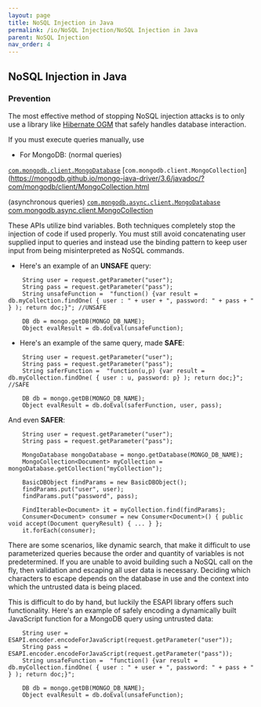 ```yaml
---
layout: page
title: NoSQL Injection in Java
permalink: /io/NoSQL Injection/NoSQL Injection in Java
parent: NoSQL Injection
nav_order: 4
---
```


## NoSQL Injection in Java

### Prevention 

The most effective method of stopping NoSQL injection attacks is to only use a library like [Hibernate OGM](http://hibernate.org/ogm/) that safely handles database interaction. 

If you must execute queries manually, use


- For MongoDB: 
(normal queries) 

[`com.mongodb.client.MongoDatabase`](https://mongodb.github.io/mongo-java-driver/3.4/javadoc/?com/mongodb/client/MongoDatabase.html) 
[`com.mongodb.client.MongoCollection`](https://mongodb.github.io/mongo-java-driver/3.6/javadoc/?com/mongodb/client/MongoCollection.html 


(asynchronous queries) 
[`com.mongodb.async.client.MongoDatabase`](https://mongodb.github.io/mongo-java-driver/3.8/javadoc/com/mongodb/async/client/MongoDatabase.html) 
[com.mongodb.async.client.MongoCollection](https://mongodb.github.io/mongo-java-driver/3.8/javadoc/com/mongodb/async/client/MongoCollection.html) 

These APIs utilize bind variables. Both techniques completely stop the injection of code if used properly. 
You must still avoid concatenating user supplied input to queries and instead use the binding pattern to keep user input from being misinterpreted as NoSQL commands. 

- Here's an example of an **UNSAFE** query:

```
	String user = request.getParameter("user");
	String pass = request.getParameter("pass");
	String unsafeFunction =  "function() {var result = db.myCollection.findOne( { user : " + user + ", password: " + pass + " } ); return doc;}"; //UNSAFE

	DB db = mongo.getDB(MONGO_DB_NAME);
	Object evalResult = db.doEval(unsafeFunction);
``` 

- Here's an example of the same query, made **SAFE**: 

```
	String user = request.getParameter("user");
	String pass = request.getParameter("pass");
	String saferFunction =  "function(u,p) {var result = db.myCollection.findOne( { user : u, password: p} ); return doc;}"; //SAFE

	DB db = mongo.getDB(MONGO_DB_NAME);
	Object evalResult = db.doEval(saferFunction, user, pass);

``` 

And even **SAFER**: 

```
	String user = request.getParameter("user");
	String pass = request.getParameter("pass");

	MongoDatabase mongoDatabase = mongo.getDatabase(MONGO_DB_NAME);
	MongoCollection<Document> myCollection = mongoDatabase.getCollection("myCollection");

	BasicDBObject findParams = new BasicDBObject();
	findParams.put("user", user);
	findParams.put("password", pass);

	FindIterable<Document> it = myCollection.find(findParams);
	Consumer<Document> consumer = new Consumer<Document>() { public void accept(Document queryResult) { ... } };
	it.forEach(consumer);
``` 

There are some scenarios, like dynamic search, that make it difficult to use parameterized queries because the order and quantity of variables is not predetermined. If you are unable to avoid building such a NoSQL call on the fly, then validation and escaping all user data is necessary. 
Deciding which characters to escape depends on the database in use and the context into which the untrusted data is being placed. 

This is difficult to do by hand, but luckily the ESAPI library offers such functionality. Here's an example of safely encoding a dynamically built JavaScript function for a MongoDB query using untrusted data: 

```
	String user = ESAPI.encoder.encodeForJavaScript(request.getParameter("user"));
	String pass = ESAPI.encoder.encodeForJavaScript(request.getParameter("pass"));
	String unsafeFunction =  "function() {var result = db.myCollection.findOne( { user : " + user + ", password: " + pass + " } ); return doc;}";

	DB db = mongo.getDB(MONGO_DB_NAME);
	Object evalResult = db.doEval(unsafeFunction);
```

